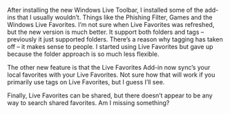 After installing the new Windows Live Toolbar, I installed some of the
add-ins that I usually wouldn’t. Things like the Phishing Filter, Games
and the Windows Live Favorites. I’m not sure when Live Favorites was
refreshed, but the new version is much better. It support both folders
and tags – previously it just supported folders. There’s a reason why
tagging has taken off – it makes sense to people. I started using Live
Favorites but gave up because the folder approach is so much less
flexible.

The other new feature is that the Live Favorites Add-in now sync’s your
local favorites with your Live Favorites. Not sure how that will work if
you primarily use tags on Live Favorites, but I guess I’ll see.

Finally, Live Favorites can be shared, but there doesn’t appear to be
any way to search shared favorites. Am I missing something?
